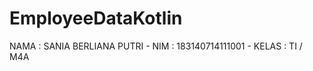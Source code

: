 # EmployeeDataKotlin

NAMA    : SANIA BERLIANA PUTRI - 
NIM     : 183140714111001 - 
KELAS   : TI / M4A
